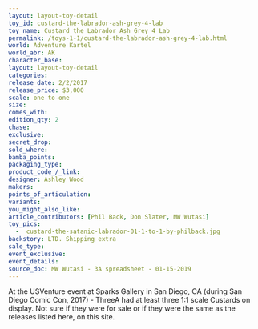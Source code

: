 ```yaml
---
layout: layout-toy-detail 
toy_id: custard-the-labrador-ash-grey-4-lab
toy_name: Custard the Labrador Ash Grey 4 Lab
permalink: /toys-1-1/custard-the-labrador-ash-grey-4-lab.html
world: Adventure Kartel
world_abr: AK
character_base: 
layout: layout-toy-detail
categories: 
release_date: 2/2/2017
release_price: $3,000 
scale: one-to-one
size: 
comes_with: 
edition_qty: 2
chase: 
exclusive: 
secret_drop: 
sold_where: 
bamba_points: 
packaging_type: 
product_code_/_link: 
designer: Ashley Wood
makers: 
points_of_articulation: 
variants: 
you_might_also_like: 
article_contributors: [Phil Back, Don Slater, MW Wutasi]
toy_pics: 
  -  custard-the-satanic-labrador-01-1-to-1-by-philback.jpg
backstory: LTD. Shipping extra
sale_type: 
event_exclusive: 
event_details: 
source_doc: MW Wutasi - 3A spreadsheet - 01-15-2019
---
```

At the USVenture event at Sparks Gallery in San Diego, CA (during San Diego Comic Con, 2017) - ThreeA had at least three 1:1 scale Custards on display. Not sure if they were for sale or if they were the same as the releases listed here, on this site. 